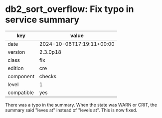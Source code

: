 [//]: # (werk v2)
# db2_sort_overflow: Fix typo in service summary

key        | value
---------- | ---
date       | 2024-10-06T17:19:11+00:00
version    | 2.3.0p18
class      | fix
edition    | cre
component  | checks
level      | 1
compatible | yes

There was a typo in the summary. When the state was WARN or CRIT, the summary said "leves at" instead of "levels at".
This is now fixed.
